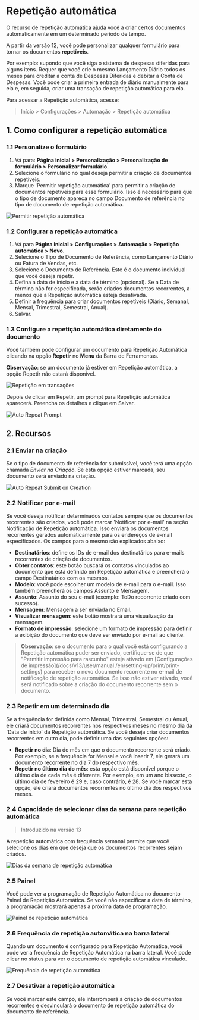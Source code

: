 # Repetição automática


O recurso de repetição automática ajuda você a criar certos documentos automaticamente em um determinado período de tempo.


A partir da versão 12, você pode personalizar qualquer formulário para tornar os documentos **repetíveis**.


Por exemplo: supondo que você siga o sistema de despesas diferidas para alguns itens. Requer que você crie o mesmo Lançamento Diário todos os meses para creditar a conta de Despesas Diferidas e debitar a Conta de Despesas. Você pode criar a primeira entrada de diário manualmente para ela e, em seguida, criar uma transação de repetição automática para ela.


Para acessar a Repetição automática, acesse:



> 
> Início > Configurações > Automação > Repetição automática
> 
> 
> 


## 1. Como configurar a repetição automática


### 1.1 Personalize o formulário


1. Vá para: **Página inicial > Personalização > Personalização de formulário > Personalizar formulário**.
2. Selecione o formulário no qual deseja permitir a criação de documentos repetíveis.
3. Marque 'Permitir repetição automática' para permitir a criação de documentos repetíveis para esse formulário. Isso é necessário para que o tipo de documento apareça no campo Documento de referência no tipo de documento de repetição automática.


![Permitir repetição automática](/files/allow-auto-repeat.png)


### 1.2 Configurar a repetição automática


1. Vá para **Página inicial > Configurações > Automação > Repetição automática > Novo**.
2. Selecione o Tipo de Documento de Referência, como Lançamento Diário ou Fatura de Vendas, etc.
3. Selecione o Documento de Referência. Este é o documento individual que você deseja repetir.
4. Defina a data de início e a data de término (opcional).
Se a Data de término não for especificada, serão criados documentos recorrentes, a menos que a Repetição automática esteja desativada.
5. Definir a frequência para criar documentos repetíveis
(Diário, Semanal, Mensal, Trimestral, Semestral, Anual).
6. Salvar.


### 1.3 Configure a repetição automática diretamente do documento


Você também pode configurar um documento para Repetição Automática clicando na opção **Repetir** no **Menu** da Barra de Ferramentas.


**Observação**: se um documento já estiver em Repetição automática, a opção Repetir não estará disponível.


![Repetição em transações](/files/repeat-option.png)


Depois de clicar em Repetir, um prompt para Repetição automática aparecerá. Preencha os detalhes e clique em Salvar.


![Auto Repeat Prompt](/files/auto-repeat-prompt.png)


## 2. Recursos


### 2.1 Enviar na criação


Se o tipo de documento de referência for submissível, você terá uma opção chamada *Enviar na Criação*. Se esta opção estiver marcada, seu documento será enviado na criação.


![Auto Repeat Submit on Creation](/files/submit-on-creation.png)


### 2.2 Notificar por e-mail


Se você deseja notificar determinados contatos sempre que os documentos recorrentes são criados, você pode marcar 'Notificar por e-mail' na seção Notificação de Repetição automática. Isso enviará os documentos recorrentes gerados automaticamente para os endereços de e-mail especificados. Os campos para o mesmo são explicados abaixo:


* **Destinatários**: define os IDs de e-mail dos destinatários para e-mails recorrentes de criação de documentos.
* **Obter contatos**: este botão buscará os contatos vinculados ao documento que está definido em Repetição automática e preencherá o campo Destinatários com os mesmos.
* **Modelo**: você pode escolher um modelo de e-mail para o e-mail. Isso também preencherá os campos Assunto e Mensagem.
* **Assunto**: Assunto do seu e-mail (exemplo: ToDo recorrente criado com sucesso).
* **Mensagem**: Mensagem a ser enviada no Email.
* **Visualizar mensagem**: este botão mostrará uma visualização da mensagem.
* **Formato de impressão**: selecione um formato de impressão para definir a exibição do documento que deve ser enviado por e-mail ao cliente.



> 
> **Observação**: se o documento para o qual você está configurando a Repetição automática puder ser enviado, certifique-se de que "Permitir impressão para rascunho" esteja ativado em [Configurações de impressão](/docs/v13/user/manual /en/setting-up/print/print-settings) para receber o novo documento recorrente no e-mail de notificação de repetição automática. Se isso não estiver ativado, você será notificado sobre a criação do documento recorrente sem o documento.
> 
> 
> 


### 2.3 Repetir em um determinado dia


Se a frequência for definida como Mensal, Trimestral, Semestral ou Anual, ele criará documentos recorrentes nos respectivos meses no mesmo dia da 'Data de início' da Repetição automática. Se você deseja criar documentos recorrentes em outro dia, pode definir uma das seguintes opções:


* **Repetir no dia**: Dia do mês em que o documento recorrente será criado. Por exemplo, se a frequência for Mensal e você inserir 7, ele gerará um documento recorrente no dia 7 do respectivo mês.
* **Repetir no último dia do mês**: esta opção está disponível porque o último dia de cada mês é diferente. Por exemplo, em um ano bissexto, o último dia de fevereiro é 29 e, caso contrário, é 28. Se você marcar esta opção, ele criará documentos recorrentes no último dia dos respectivos meses.


### 2.4 Capacidade de selecionar dias da semana para repetição automática



> 
> Introduzido na versão 13
> 
> 
> 


A repetição automática com frequência semanal permite que você selecione os dias em que deseja que os documentos recorrentes sejam criados.


![Dias da semana de repetição automática](/files/auto-repeat-weekdays.png)


### 2.5 Painel


Você pode ver a programação de Repetição Automática no documento Painel de Repetição Automática. Se você não especificar a data de término, a programação mostrará apenas a próxima data de programação.


![Painel de repetição automática](/files/auto-repeat-dashboard.png)


### 2.6 Frequência de repetição automática na barra lateral


Quando um documento é configurado para Repetição Automática, você pode ver a frequência de Repetição Automática na barra lateral.
Você pode clicar no status para ver o documento de repetição automática vinculado.


![Frequência de repetição automática](/files/auto-repeat-frequency.png)


### 2.7 Desativar a repetição automática


Se você marcar este campo, ele interromperá a criação de documentos recorrentes e desvinculará o documento de repetição automática do documento de referência.

